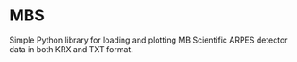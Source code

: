 # MBS

Simple Python library for loading and plotting MB Scientific ARPES detector data in both KRX and TXT format.
